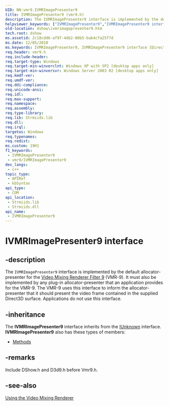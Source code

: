 ```yaml
---
UID: NN:vmr9.IVMRImagePresenter9
title: IVMRImagePresenter9 (vmr9.h)
description: The IVMRImagePresenter9 interface is implemented by the default allocator-presenter for the Video Mixing Renderer Filter 9 (VMR-9).
helpviewer_keywords: ["IVMRImagePresenter9","IVMRImagePresenter9 interface [DirectShow]","IVMRImagePresenter9 interface [DirectShow]","described","IVMRImagePresenter9Interface","dshow.ivmrimagepresenter9","vmr9/IVMRImagePresenter9"]
old-location: dshow\ivmrimagepresenter9.htm
tech.root: dshow
ms.assetid: 2c18cdd6-af97-4db2-80b5-bab4cfa25f7d
ms.date: 12/05/2018
ms.keywords: IVMRImagePresenter9, IVMRImagePresenter9 interface [DirectShow], IVMRImagePresenter9 interface [DirectShow],described, IVMRImagePresenter9Interface, dshow.ivmrimagepresenter9, vmr9/IVMRImagePresenter9
req.header: vmr9.h
req.include-header: 
req.target-type: Windows
req.target-min-winverclnt: Windows XP with SP2 [desktop apps only]
req.target-min-winversvr: Windows Server 2003 R2 [desktop apps only]
req.kmdf-ver: 
req.umdf-ver: 
req.ddi-compliance: 
req.unicode-ansi: 
req.idl: 
req.max-support: 
req.namespace: 
req.assembly: 
req.type-library: 
req.lib: Strmiids.lib
req.dll: 
req.irql: 
targetos: Windows
req.typenames: 
req.redist: 
ms.custom: 19H1
f1_keywords:
 - IVMRImagePresenter9
 - vmr9/IVMRImagePresenter9
dev_langs:
 - c++
topic_type:
 - APIRef
 - kbSyntax
api_type:
 - COM
api_location:
 - Strmiids.lib
 - Strmiids.dll
api_name:
 - IVMRImagePresenter9
---
```


# IVMRImagePresenter9 interface


## -description

The <code>IVMRImagePresenter9</code> interface is implemented by the default allocator-presenter for the <a href="/windows/desktop/DirectShow/video-mixing-renderer-filter-9">Video Mixing Renderer Filter 9</a> (VMR-9). It must also be implemented by any plug-in allocator-presenter that an application provides for the VMR-9. The VMR-9 uses this interface to inform the allocator-presenter that it should present the video frame contained in the supplied Direct3D surface. Applications do not use this interface.

## -inheritance

The <b>IVMRImagePresenter9</b> interface inherits from the <a href="/windows/desktop/api/unknwn/nn-unknwn-iunknown">IUnknown</a> interface. <b>IVMRImagePresenter9</b> also has these types of members:
<ul>
<li><a href="https://docs.microsoft.com/">Methods</a></li>
</ul>

## -remarks

Include DShow.h and D3d9.h before Vmr9.h.

## -see-also

<a href="/windows/desktop/DirectShow/using-the-video-mixing-renderer">Using the Video Mixing Renderer</a>
